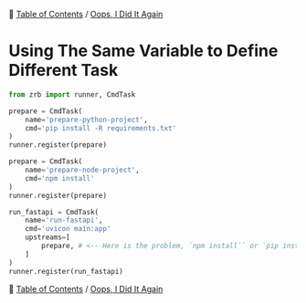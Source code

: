 🔖 [Table of Contents](../README.md) / [Oops, I Did It Again](README.md)

# Using The Same Variable to Define Different Task

```python
from zrb import runner, CmdTask

prepare = CmdTask(
    name='prepare-python-project',
    cmd='pip install -R requirements.txt'
)
runner.register(prepare)

prepare = CmdTask(
    name='prepare-node-project',
    cmd='npm install'
)
runner.register(prepare)

run_fastapi = CmdTask(
    name='run-fastapi',
    cmd='uvicon main:app'
    upstreams=[
        prepare, # <-- Here is the problem, `npm install`` or `pip install`? 
    ]
)
runner.register(run_fastapi)
```

🔖 [Table of Contents](../README.md) / [Oops, I Did It Again](README.md)
